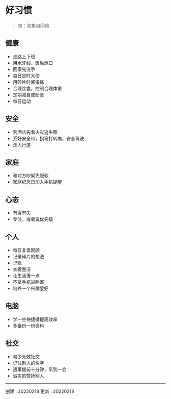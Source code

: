 # 好习惯

> 按：收集自网络


## 健康

- 走路上下班
- 用水牙线，饭后漱口
- 回家先洗手
- 每日定时大便
- 用碎片时间锻炼
- 合理饮食，控制合理体重
- 定期减食或断食
- 每日运动

## 安全

- 到酒店先看火灾逃生图
- 系好安全带，拐弯打转向，安全驾驶
- 走人行道

## 家庭

- 和对方吵架先服软
- 家庭纪念日加入手机提醒

## 心态
- 有得有失
- 专注，或者说优先级


## 个人

- 每日复盘回顾
- 记录碎片的想法
- 记账
- 衣着整洁
- 让生活慢一点
- 不拿手机进卧室
- 培养一个兴趣爱好

## 电脑

- 学一些快捷键提高效率
- 多备份一份资料


## 社交

- 减少无效社交
- 记住别人的名字
- 遇事提前十分钟，早到一会
- 诚实的赞扬别人


---

创建 : 20220218
更新 : 20220218